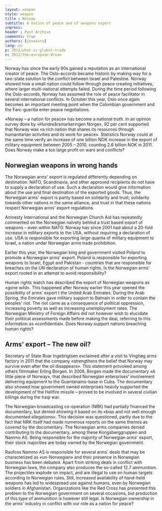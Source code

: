 ```yaml
---
layout: weapon
style: weapon
title : Norway
subtitle: A nation of peace and of weapons export
ingress: 
header : Post Archive
comments: true
authors: [jonators]
lang: en
p: 2012/what-is-global-trade
n: 2012/the-european-dream
---
```


Norway has since the early 90s gained a reputation as an international creator of peace. The Oslo-accords became historic by making way for a two-state solution to the conflict between Israel and Palestine. Norway showed how a small nation could follow through peace creating initiatives, where larger multi-national attempts failed. During the time period following the Oslo-accords, Norway has assumed the role of peace facilitator in several international conflicts. In October this year, Oslo once again becomes an important meeting point when the Colombian government and the Farc-guerilla enter peace negotiations.

«Norway – a nation for peace» has become a national truth. In an opinion survey done by «Hundreårsmarkeringen Norge», 92 per cent supported that Norway was «a rich nation that shares its resources through humanitarian activities and its work for peace». Statistics Norway could at the same time verify an increase of one billion NOK increase in the export of military equipment between 2005 – 2010, counting 2.6 billion NOK in 2011. Does Norway make a too large profit on wars and conflicts?

## Norwegian weapons in wrong hands

The Norwegian arms' export is regulated differently depending on destination. NATO, Scandinavia, and other approved recipients do not have to supply a declaration of use. Such a declaration would give information about the use and final destination of the exported goods. Thus, the Norwegian arms' export is partly based on solidarity and trust; solidarity towards other nations in the same alliance, and trust in that these nations respect Norwegian arms' export regulations.

Amnesty International and the Norwegian Church Aid has repeatedly commented on the Norwegian naïvety behind a trust based export of weapons – even within NATO. Norway has since 2001 had about a 20-fold increase in military exports to the USA, without requiring a declaration of use. USA is responsible for exporting large quanta of military equipment to Israel, a nation under Norwegian arms trade prohibition.

Earlier this year, the Norwegian king and government visited Poland to promote a Norwegian arms' export. Poland is responsible for exporting weapons to Israel, Egypt and Pakistan - countries that are responsible for breaches on the UN declaration of human rights. Is the Norwegian arms' export rooted in an attempt to avoid responsibility?

Human rights watch has described the export of Norwegian weapons as «gone wild». This happened after Norway earlier this year opened the possibility of arms' export t  the United Arab Emirates. During the Arab Spring, the
Emirates gave military support to Bahrain in order to contain the peoples' riot. The riot came as a consequence of political oppression, increasing poverty as well as increasing unemployment rates. The Norwegian Ministry of Foreign Affairs did not however wish to elucidate their political assessments made before making the deal, referring to this information as «confidential». Does Norway support nations breaching human rights?

## Arms' export – The new oil?

Secretary of State Roar Ingebrigtsen exclaimed after a visit to Vinghøg arms factory in 2011 that the company «strengthens the belief that Norway may survive even after the oil disappears». This statement provoked among others filmmaker Erling Borgen. In 2006, Borgen made the documentary «A little piece of Norway», that described Norwegian enterprises' involvement delivering equipment to the Guantanamo-base in Cuba. The documentary also showed how government owned enterprises heavily supported the development of the Hellfire missile – proved to be involved in several civilian killings during the Iraqi
war.

The Norwegian broadcasting co-operation (NRK) had partially financed the documentary, but denied showing it based on its «bias and not well enough documented allegations». This decision was questioned, partly due to the fact that NRK itself had made numerous reports on the same themes as covered by the documentary. The Norwegian arms companies denied contributing to the documentary, among these Kongsberggruppen and Nammo AS. Being responsible for the majority of Norwegian arms' export, their stock majorities are today owned by the Norwegian government.

Raufoss Nammo AS is responsible for several arms' deals that may be characterized as «un-Norwegian» and their presence in Norwegian business has been debated. Apart from striking deals in conflict with Norwegian laws, the company also produces the so-called 12.7 ammunition. The projectiles explode on impact, and are illegal to use on human targets according to Norwegian rules. Still, increased availability of hand-held weapons has led to widespread use against humans, even by Norwegian soldiers in Afghanistan. Organizations like the Red Cross has presented this problem to the Norwegian government on several occasions, but production of this type of ammunition is however still legal. Is Norwegian ownership in the arms' industry in conflict with our role as a nation for peace?